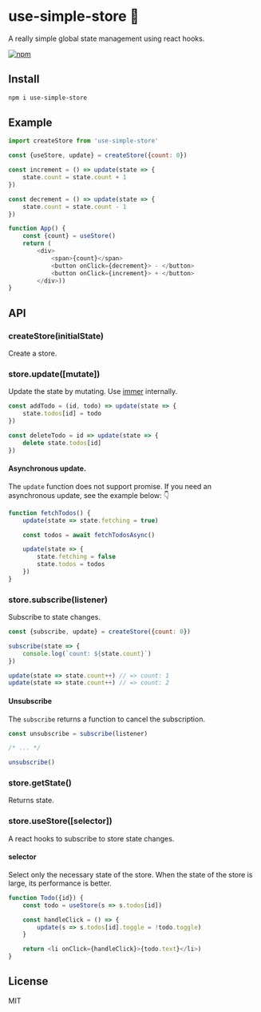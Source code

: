 # use-simple-store 🏬
A really simple global state management using react hooks.

[![npm](https://flat.badgen.net/npm/v/use-simple-store)](https://www.npmjs.com/package/use-simple-store)

## Install
```sh
npm i use-simple-store
```

## Example
```js
import createStore from 'use-simple-store'

const {useStore, update} = createStore({count: 0})

const increment = () => update(state => {
    state.count = state.count + 1
})

const decrement = () => update(state => {
    state.count = state.count - 1
})

function App() {
    const {count} = useStore()
    return (
        <div>
            <span>{count}</span>
            <button onClick={decrement}> - </button>
            <button onClick={increment}> + </button>
        </div>))
}
```

## API
### createStore(initialState)
Create a store.

### store.update([mutate])
Update the state by mutating. Use [immer](https://github.com/mweststrate/immer) internally.

```js
const addTodo = (id, todo) => update(state => {
    state.todos[id] = todo
})

const deleteTodo = id => update(state => {
    delete state.todos[id]
})
```
#### Asynchronous update.
The `update` function does not support promise. If you need an asynchronous update, see the example below: 👇

```js
function fetchTodos() {
    update(state => state.fetching = true)

    const todos = await fetchTodosAsync()

    update(state => {
        state.fetching = false
        state.todos = todos
    })
}
```

### store.subscribe(listener)
Subscribe to state changes.

```js
const {subscribe, update} = createStore({count: 0})

subscribe(state => {
    console.log(`count: ${state.count}`)
})

update(state => state.count++) // => count: 1
update(state => state.count++) // => count: 2
```

#### Unsubscribe
The `subscribe` returns a function to cancel the subscription.
```js
const unsubscribe = subscribe(listener)

/* ... */

unsubscribe()
```

### store.getState()
Returns state.

### store.useStore([selector])
A react hooks to subscribe to store state changes.

#### selector
Select only the necessary state of the store. When the state of the store is large, its performance is better.

```js
function Todo({id}) {
    const todo = useStore(s => s.todos[id])

    const handleClick = () => {
        update(s => s.todos[id].toggle = !todo.toggle)
    }

    return <li onClick={handleClick}>{todo.text}</li>)
}
```

## License
MIT
